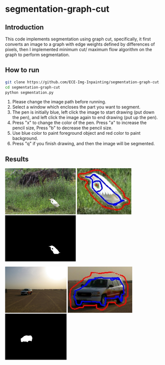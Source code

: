 # segmentation-graph-cut

## Introduction
This code implements segmentation using graph cut, specifically, it first converts an image to a graph with edge weights defined by differences of pixels, then I implemented minimum cut/ maximum flow algorithm on the graph to perform segmentation.

## How to run

  ```bash
  git clone https://github.com/ECE-Img-Inpainting/segmentation-graph-cut.git
  cd segmentation-graph-cut
  python segmentation.py
  ```

1. Please change the image path before running.
2. Select a window which encloses the part you want to segment.
3. The pen is initially blue, left click the image to start drawing (put down the pen), and left click the image again to end drawing (put up the pen).
4. Press "x" to change the color of the pen. Press "a" to increase the pencil size, Press "b" to decrease the pencil size.
5. Use blue color to paint foreground object and red color to paint background.
6. Press "q" if you finish drawing, and then the image will be segmented.

## Results

<p float="left">
  <img src="demo/bird_origin.jpg" height="150" />
  <img src="demo/bird_painted.jpg" height="150" /> 
  <img src="demo/bird_mask.jpg" height="150" />
</p>

<p float="left">
  <img src="demo/original7.jpg" height="150" />
  <img src="demo/painted7.jpg" height="150" /> 
  <img src="demo/mask7.jpg" height="150" />
</p>
